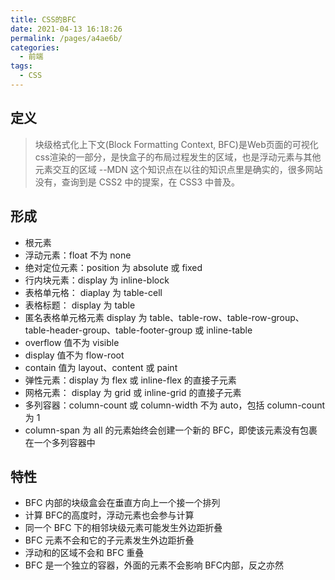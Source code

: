 ```yaml
---
title: CSS的BFC
date: 2021-04-13 16:18:26
permalink: /pages/a4ae6b/
categories:
  - 前端
tags:
  - CSS
---
```

## 定义
>块级格式化上下文(Block Formatting Context, BFC)是Web页面的可视化css渲染的一部分，是快盒子的布局过程发生的区域，也是浮动元素与其他元素交互的区域 --MDN
这个知识点在以往的知识点里是确实的，很多网站没有，查询到是 CSS2 中的提案，在 CSS3 中普及。
## 形成
- 根元素
- 浮动元素：float 不为 none
- 绝对定位元素：position 为 absolute 或 fixed
- 行内块元素：display 为 inline-block
- 表格单元格： diaplay 为 table-cell
- 表格标题： display 为 table
- 匿名表格单元格元素 display 为 table、table-row、table-row-group、table-header-group、table-footer-group 或 inline-table
- overflow 值不为 visible
- display 值不为 flow-root
- contain 值为 layout、content 或 paint
- 弹性元素：display 为 flex 或 inline-flex 的直接子元素
- 网格元素： display 为 grid 或 inline-grid 的直接子元素
- 多列容器：column-count 或 column-width 不为 auto，包括 column-count 为 1
- column-span 为 all 的元素始终会创建一个新的 BFC，即使该元素没有包裹在一个多列容器中
## 特性
- BFC 内部的块级盒会在垂直方向上一个接一个排列
- 计算 BFC的高度时，浮动元素也会参与计算
- 同一个 BFC 下的相邻块级元素可能发生外边距折叠
- BFC 元素不会和它的子元素发生外边距折叠
- 浮动和的区域不会和 BFC 重叠
- BFC 是一个独立的容器，外面的元素不会影响 BFC内部，反之亦然